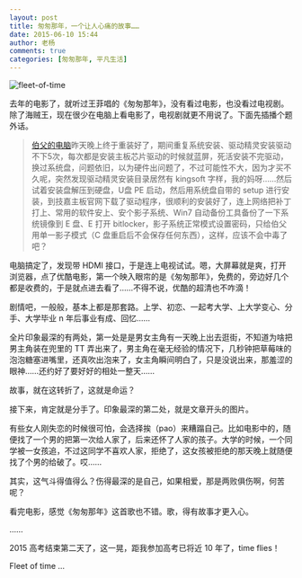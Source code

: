 ```yaml
---
layout: post
title: 匆匆那年，一个让人心痛的故事……
date: 2015-06-10 15:44
author: 老杨
comments: true
categories: [匆匆那年, 平凡生活]
---
```

<img src="//cyhour.com/wp-content/uploads/2015/06/fleet-of-time.png" alt=" fleet-of-time " />

<!--more-->

去年的电影了，就听过王菲唱的《匆匆那年》，没有看过电影，也没看过电视剧。除了海贼王，现在很少在电脑上看电影了，电视剧就更不用说了。下面先插播个题外话。

<blockquote><a href="//cyhour.com/tired-win7-do-not-love.html" target="_blank">伯父的电脑</a>昨天晚上终于重装好了，期间重复系统安装、驱动精灵安装驱动不下5次，每次都是安装主板芯片驱动的时候就蓝屏，死活安装不完驱动，换过系统盘，问题依旧，以为硬件出问题了，不过可能性不大，因为才买不久呢，突然发现驱动精灵安装目录居然有 kingsoft 字样，我的妈呀……然后试着安装盘解压到硬盘，U盘 PE 启动，然后用系统盘自带的 setup 进行安装，到技嘉主板官网下载了驱动程序，很顺利的安装好了，连上网络把补丁打上、常用的软件安上、安个影子系统、Win7 自动备份工具备份了一下系统镜像到 E 盘、E 打开 bitlocker，影子系统正常模式设置密码，只给伯父用单一影子模式（C 盘重启后不会保存任何东西），这样，应该不会中毒了吧？</blockquote>

电脑搞定了，发现带 HDMI 接口，于是连上电视试试。嗯，大屏幕就是爽，打开浏览器，点了优酷电影，第一个映入眼帘的是《匆匆那年》，免费的，旁边好几个都是收费的，于是就点进去看了……不得不说，优酷的超清也不咋滴！

剧情吧，一般般，基本上都是那套路。上学、初恋、一起考大学、上大学变心、分手、大学毕业 n 年后事业有成、回忆……

全片印象最深的有两处，第一处是是男女主角有一天晚上出去逛街，不知道为啥把男主角装在兜里的 TT 弄出来了，男主角在毫无经验的情况下，几秒钟把草莓味的泡泡糖塞进嘴里，还真吹出泡来了，女主角瞬间明白了，只是没说出来，那羞涩的眼神……还约好了要好好的相处一整天……

故事，就在这转折了，这就是命运？

接下来，肯定就是分手了。印象最深的第二处，就是文章开头的图片。

有些女人刚失恋的时候很可怕，会选择挨（pao）来糟蹋自己。比如电影中的，随便找了一个男的把第一次给人家了，后来还怀了人家的孩子。大学的时候，一个同学被一女孩追，不过这同学不喜欢人家，拒绝了，这女孩被拒绝的那天晚上就随便找了个男的给破了。哎……

其实，这气斗得值得么？伤得最深的是自己，如果相爱，那是两败俱伤啊，何苦呢？

看完电影，感觉《匆匆那年》这首歌也不错。歌，得有故事才更入心。

……

2015 高考结束第二天了，这一晃，距我参加高考已将近 10 年了，time flies！

Fleet of time … 
